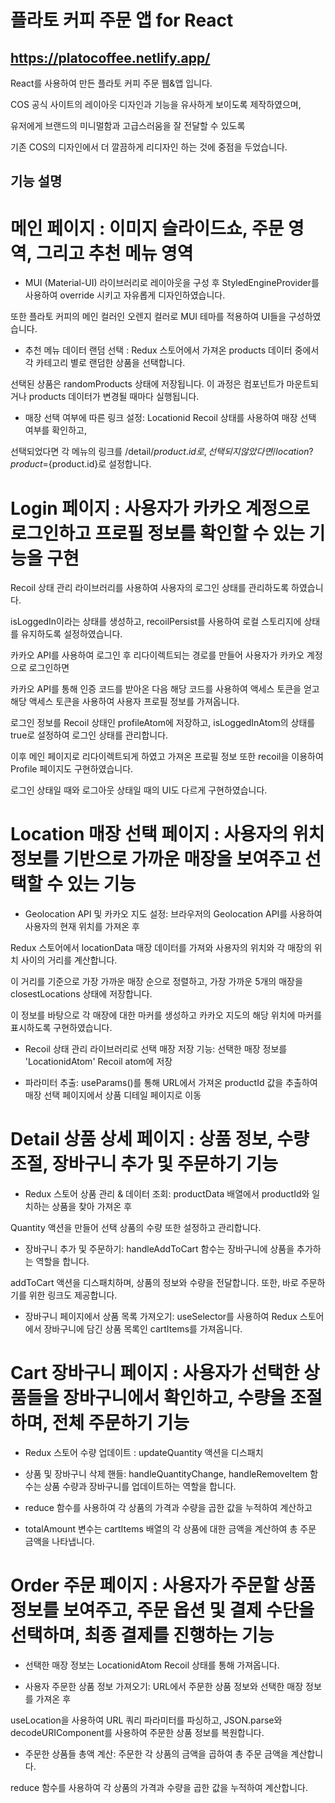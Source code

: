 # 플라토 커피 주문 앱 for React

## https://platocoffee.netlify.app/


React를 사용하여 만든 플라토 커피 주문 웹&앱 입니다.

COS 공식 사이트의 레이아웃 디자인과 기능을 유사하게 보이도록 제작하였으며,

유저에게 브랜드의 미니멀함과 고급스러움을 잘 전달할 수 있도록

기존 COS의 디자인에서 더 깔끔하게 리디자인 하는 것에 중점을 두었습니다.



## 기능 설명

# 메인 페이지 : 이미지 슬라이드쇼, 주문 영역, 그리고 추천 메뉴 영역

- MUI (Material-UI) 라이브러리로 레이아웃을 구성 후 StyledEngineProvider를 사용하여 override 시키고 자유롭게 디자인하였습니다.

또한 플라토 커피의 메인 컬러인 오렌지 컬러로 MUI 테마를 적용하여 UI들을 구성하였습니다.

- 추천 메뉴 데이터 랜덤 선택 : Redux 스토어에서 가져온 products 데이터 중에서 각 카테고리 별로 랜덤한 상품을 선택합니다.

선택된 상품은 randomProducts 상태에 저장됩니다. 이 과정은 컴포넌트가 마운트되거나 products 데이터가 변경될 때마다 실행됩니다.

- 매장 선택 여부에 따른 링크 설정: Locationid Recoil 상태를 사용하여 매장 선택 여부를 확인하고,

선택되었다면 각 메뉴의 링크를 /detail/${product.id}로, 선택되지 않았다면 /location?product=${product.id}로 설정합니다.

# Login 페이지 : 사용자가 카카오 계정으로 로그인하고 프로필 정보를 확인할 수 있는 기능을 구현

Recoil 상태 관리 라이브러리를 사용하여 사용자의 로그인 상태를 관리하도록 하였습니다.

isLoggedIn이라는 상태를 생성하고, recoilPersist를 사용하여 로컬 스토리지에 상태를 유지하도록 설정하였습니다.

카카오 API를 사용하여 로그인 후 리다이렉트되는 경로를 만들어 사용자가 카카오 계정으로 로그인하면

카카오 API를 통해 인증 코드를 받아온 다음 해당 코드를 사용하여 액세스 토큰을 얻고 해당 액세스 토큰을 사용하여 사용자 프로필 정보를 가져옵니다.

로그인 정보를 Recoil 상태인 profileAtom에 저장하고, isLoggedInAtom의 상태를 true로 설정하여 로그인 상태를 관리합니다.

이후 메인 페이지로 리다이렉트되게 하였고 가져온 프로필 정보 또한 recoil을 이용하여 Profile 페이지도 구현하였습니다.

로그인 상태일 때와 로그아웃 상태일 때의 UI도 다르게 구현하였습니다.

# Location 매장 선택 페이지 : 사용자의 위치 정보를 기반으로 가까운 매장을 보여주고 선택할 수 있는 기능

- Geolocation API 및 카카오 지도 설정: 브라우저의 Geolocation API를 사용하여 사용자의 현재 위치를 가져온 후

Redux 스토어에서 locationData 매장 데이터를 가져와 사용자의 위치와 각 매장의 위치 사이의 거리를 계산합니다.

이 거리를 기준으로 가장 가까운 매장 순으로 정렬하고, 가장 가까운 5개의 매장을 closestLocations 상태에 저장합니다.

이 정보를 바탕으로 각 매장에 대한 마커를 생성하고 카카오 지도의 해당 위치에 마커를 표시하도록 구현하였습니다.

- Recoil 상태 관리 라이브러리로 선택 매장 저장 기능: 선택한 매장 정보를 'LocationidAtom' Recoil atom에 저장

- 파라미터 추출: useParams()를 통해 URL에서 가져온 productId 값을 추출하여 매장 선택 페이지에서 상품 디테일 페이지로 이동

# Detail 상품 상세 페이지 : 상품 정보, 수량 조절, 장바구니 추가 및 주문하기 기능

- Redux 스토어 상품 관리 & 데이터 조회: productData 배열에서 productId와 일치하는 상품을 찾아 가져온 후

Quantity 액션을 만들어 선택 상품의 수량 또한 설정하고 관리합니다.

- 장바구니 추가 및 주문하기: handleAddToCart 함수는 장바구니에 상품을 추가하는 역할을 합니다.

addToCart 액션을 디스패치하며, 상품의 정보와 수량을 전달합니다. 또한, 바로 주문하기를 위한 링크도 제공합니다.

- 장바구니 페이지에서 상품 목록 가져오기: useSelector를 사용하여 Redux 스토어에서 장바구니에 담긴 상품 목록인 cartItems를 가져옵니다.

# Cart 장바구니 페이지 : 사용자가 선택한 상품들을 장바구니에서 확인하고, 수량을 조절하며, 전체 주문하기 기능

- Redux 스토어 수량 업데이트 : updateQuantity 액션을 디스패치

- 상품 및 장바구니 삭제 핸들: handleQuantityChange, handleRemoveItem 함수는 상품 수량과 장바구니를 업데이트하는 역할을 합니다.

- reduce 함수를 사용하여 각 상품의 가격과 수량을 곱한 값을 누적하여 계산하고

- totalAmount 변수는 cartItems 배열의 각 상품에 대한 금액을 계산하여 총 주문 금액을 나타냅니다.

# Order 주문 페이지 : 사용자가 주문할 상품 정보를 보여주고, 주문 옵션 및 결제 수단을 선택하며, 최종 결제를 진행하는 기능

- 선택한 매장 정보는 LocationidAtom Recoil 상태를 통해 가져옵니다.

- 사용자 주문한 상품 정보 가져오기: URL에서 주문한 상품 정보와 선택한 매장 정보를 가져온 후

useLocation을 사용하여 URL 쿼리 파라미터를 파싱하고, JSON.parse와 decodeURIComponent를 사용하여 주문한 상품 정보를 복원합니다.

- 주문한 상품들 총액 계산: 주문한 각 상품의 금액을 곱하여 총 주문 금액을 계산합니다.

reduce 함수를 사용하여 각 상품의 가격과 수량을 곱한 값을 누적하여 계산합니다.
